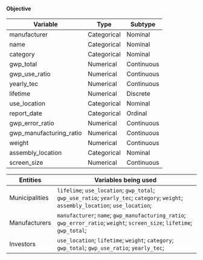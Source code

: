 #### Objective



| Variable                  | Type         | Subtype     |
|---------------------------|--------------|-------------|
| manufacturer              | Categorical  | Nominal     |
| name                      | Categorical  | Nominal     |
| category                  | Categorical  | Nominal     |
| gwp_total                 | Numerical    | Continuous  |
| gwp_use_ratio             | Numerical    | Continuous  |
| yearly_tec                | Numerical    | Continuous  |
| lifetime                  | Numerical    | Discrete    |
| use_location              | Categorical  | Nominal     |
| report_date               | Categorical  | Ordinal     |
| gwp_error_ratio           | Numerical    | Continuous  |
| gwp_manufacturing_ratio   | Numerical    | Continuous  |
| weight                    | Numerical    | Continuous  |
| assembly_location         | Categorical  | Nominal     |
| screen_size               | Numerical    | Continuous  |



| Entities       | Variables being used                                                                                                               | 
|----------------|------------------------------------------------------------------------------------------------------------------------------------|
| Municipalities | `lifelime`; `use_location`; `gwp_total`; `gwp_use_ratio`; `yearly_tec`; `category`; `weight`; `assembly_location`; `use_location`; | 
| Manufacturers  | `manufacturer`; `name`; `gwp_manufacturing_ratio`; `gwp_error_ratio`; `weight`; `screen_size`; `lifetime`; `gwp_total`;            | 
| Investors      | `use_location`; `lifetime`; `weight`; `category`; `gwp_total`; `gwp_use_ratio`; `yearly_tec`;                                      | 



